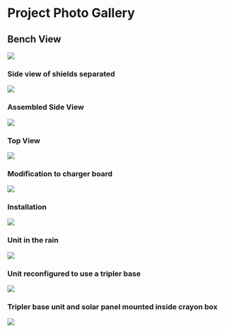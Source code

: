 # Project Photo Gallery

## Bench View
![](images/Bench_view.jpg)

### Side view of shields separated
![](images/Exploded_Side_view_right.jpg)

### Assembled Side View
![](images/Assembled_side_view.jpg)

### Top View
![](images/Top_view.jpg)

### Modification to charger board
![](images/Charger_modification.jpg)

### Installation
![](images/Installation.jpg)

### Unit in the rain
![](images/Unit-in-rain.jpg)

### Unit reconfigured to use a tripler base
![](images/Tripler_top_view.jpg)

### Tripler base unit and solar panel mounted inside crayon box
![](images/Crayon_box_unit.jpg)
